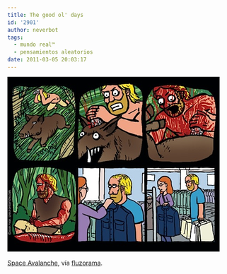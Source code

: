```yaml
---
title: The good ol' days
id: '2901'
author: neverbot
tags:
  - mundo real™
  - pensamientos aleatorios
date: 2011-03-05 20:03:17
---
```


![201103052002.jpg](./the-good-ol-days/201103052002.jpg)

[Space Avalanche](http://www.spaceavalanche.com/2011/03/02/the-good-ol-days/), vía [fluzorama](http://fluzo.tumblr.com/post/3598778841/olddays).
